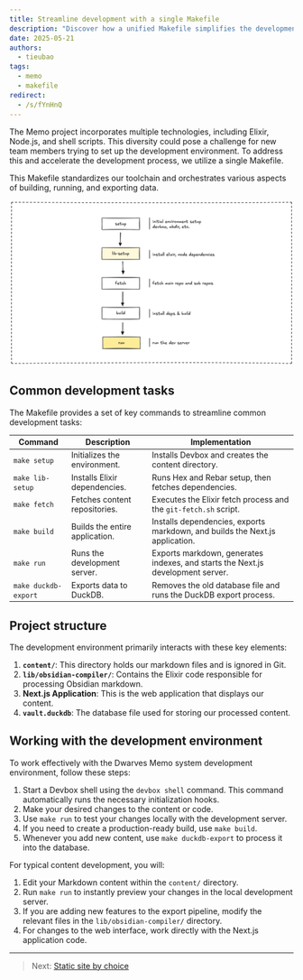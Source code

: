 ```yaml
---
title: Streamline development with a single Makefile
description: "Discover how a unified Makefile simplifies the development workflow for the Memo platform, standardizing toolchain and speeding up common tasks."
date: 2025-05-21
authors:
  - tieubao
tags:
  - memo
  - makefile
redirect:
  - /s/fYnHnQ
---
```


The Memo project incorporates multiple technologies, including Elixir, Node.js, and shell scripts. This diversity could pose a challenge for new team members trying to set up the development environment. To address this and accelerate the development process, we utilize a single Makefile.

This Makefile standardizes our toolchain and orchestrates various aspects of building, running, and exporting data.

![](assets/makefile.png)

## Common development tasks

The Makefile provides a set of key commands to streamline common development tasks:

| Command | Description | Implementation |
| -------- | ----------- | --------------- |
| `make setup`         | Initializes the environment.    | Installs Devbox and creates the content directory.                |
| `make lib-setup`     | Installs Elixir dependencies.  | Runs Hex and Rebar setup, then fetches dependencies.               |
| `make fetch`         | Fetches content repositories.   | Executes the Elixir fetch process and the `git-fetch.sh` script.                       |
| `make build`         | Builds the entire application. | Installs dependencies, exports markdown, and builds the Next.js application.  |
| `make run`           | Runs the development server.   | Exports markdown, generates indexes, and starts the Next.js development server. |
| `make duckdb-export` | Exports data to DuckDB.        | Removes the old database file and runs the DuckDB export process.                |

## Project structure

The development environment primarily interacts with these key elements:

1. **`content/`**: This directory holds our markdown files and is ignored in Git.
2. **`lib/obsidian-compiler/`**: Contains the Elixir code responsible for processing Obsidian markdown.
3. **Next.js Application**: This is the web application that displays our content.
4. **`vault.duckdb`**: The database file used for storing our processed content.

## Working with the development environment

To work effectively with the Dwarves Memo system development environment, follow these steps:

1. Start a Devbox shell using the `devbox shell` command. This command automatically runs the necessary initialization hooks.
2. Make your desired changes to the content or code.
3. Use `make run` to test your changes locally with the development server.
4. If you need to create a production-ready build, use `make build`.
5. Whenever you add new content, use `make duckdb-export` to process it into the database.

For typical content development, you will:

1. Edit your Markdown content within the `content/` directory.
2. Run `make run` to instantly preview your changes in the local development server.
3. If you are adding new features to the export pipeline, modify the relevant files in the `lib/obsidian-compiler/` directory.
4. For changes to the web interface, work directly with the Next.js application code.

---

> Next: [Static site by choice](static-site-by-choice.md)
